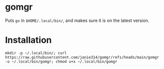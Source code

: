 # gomgr

Puts `go` in `$HOME/.local/bin/`, and makes sure it is on the latest version.

# Installation

```shell
mkdir -p ~/.local/bin/; curl https://raw.githubusercontent.com/janie314/gomgr/refs/heads/main/gomgr -o ~/.local/bin/gomgr; chmod u+x ~/.local/bin/gomgr
```
